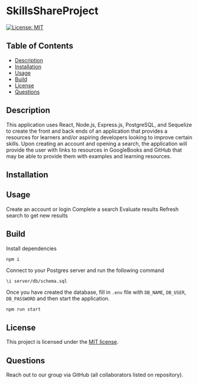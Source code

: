 # SkillsShareProject

[![License: MIT](https://img.shields.io/badge/License-MIT-yellow.svg)](https://opensource.org/licenses/MIT)

## Table of Contents
- [Description](#description)
- [Installation](#installation)
- [Usage](#usage)
- [Build](#builds)
- [License](#license)
- [Questions](#questions)


## Description
This application uses React, Node.js, Express.js, PostgreSQL, and Sequelize to create the front and back ends of an application that provides a resources for learners and/or aspiring developers looking to improve certain skills.  Upon creating an account and opening a search, the application will provide the user with links to resources in GoogleBooks and GitHub that may be able to provide them with examples and learning resources.

## Installation


## Usage
Create an account or login
Complete a search
Evaluate results 
Refresh search to get new results

## Build
Install dependencies
```sh
npm i
```
Connect to your Postgres server and run the following command
```postgres
\i server/db/schema.sql
```
Once you have created the database, fill in `.env` file with `DB_NAME`, `DB_USER`, `DB_PASSWORD` and then start the application.
```
npm run start
```

## License 
This project is licensed under the [MIT license](https://opensource.org/licenses/MIT).

## Questions
Reach out to our group via GitHub (all collaborators listed on repository).

